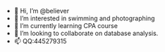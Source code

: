 - 👋 Hi, I’m @believer
- 👀 I’m interested in swimming and photographing
- 🌱 I’m currently learning CPA course
- 💞️ I’m looking to collaborate on database analysis.
- 📫 QQ:445279315

<!---
liuruihua/liuruihua is a ✨ special ✨ repository because its `README.md` (this file) appears on your GitHub profile.
You can click the Preview link to take a look at your changes.
--->
